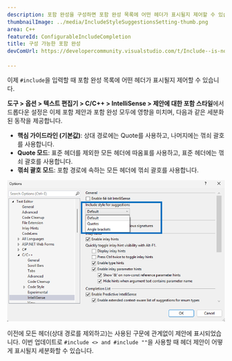 ```yaml
---
description: 포함 완성을 구성하면 포함 완성 목록에 어떤 헤더가 표시될지 제어할 수 있습니다.
thumbnailImage: ../media/IncludeStyleSuggestionsSetting-thumb.png
area: C++
featureId: ConfigurableIncludeCompletion
title: 구성 가능한 포함 완성
devComUrl: https://developercommunity.visualstudio.com/t/Include--is-now-behaving-the-same-as-/10538420

---
```



이제 `#include`을 입력할 때 포함 완성 목록에 어떤 헤더가 표시될지 제어할 수 있습니다.

**도구 > 옵션 > 텍스트 편집기 > C/C++ > IntelliSense > 제안에 대한 포함 스타일**에서 드롭다운 설정은 이제 포함 제안과 포함 완성 모두에 영향을 미치며, 다음과 같은 세분화된 동작을 제공합니다.

- **핵심 가이드라인 (기본값)**: 상대 경로에는 Quote를 사용하고, 나머지에는 꺾쇠 괄호를 사용합니다.
- **Quote 모드**: 표준 헤더를 제외한 모든 헤더에 따옴표를 사용하고, 표준 헤더에는 꺾쇠 괄호를 사용합니다.
- **꺾쇠 괄호 모드**: 포함 경로에 속하는 모든 헤더에 꺾쇠 괄호를 사용합니다.

![제안에 대한 포함 스타일 설정](../media/IncludeStyleSuggestionsSetting.png)

이전에 모든 헤더(상대 경로를 제외하고)는 사용된 구문에 관계없이 제안에 표시되었습니다. 이번 업데이트로 `#include <> and #include ""`을 사용할 때 헤더 제안이 어떻게 표시될지 세분화할 수 있습니다.
